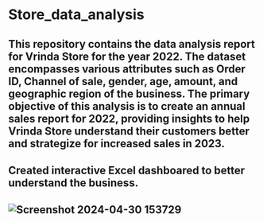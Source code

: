 # Store_data_analysis

## This repository contains the data analysis report for Vrinda Store for the year 2022. The dataset encompasses various attributes such as Order ID, Channel of sale, gender, age, amount, and geographic region of the business. The primary objective of this analysis is to create an annual sales report for 2022, providing insights to help Vrinda Store understand their customers better and strategize for increased sales in 2023.

## Created interactive Excel dashboared to better understand the business.

## ![Screenshot 2024-04-30 153729](https://github.com/ashimor/Store_data_analysis_using_Excel/assets/132847132/3bb90d9c-8844-4c92-9706-13ff41da7880)
